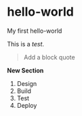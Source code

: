 # hello-world
My first hello-world

This is a *test*.

> Add a block quote

**New Section**
1. Design
2. Build
3. Test
4. Deploy

